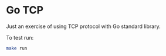 # Go TCP

Just an exercise of using TCP protocol with Go standard library.

To test run:
```sh
make run
```
